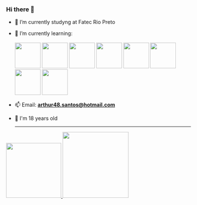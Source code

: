 ### Hi there 👋
- 🔭 I’m currently studyng at Fatec Rio Preto
- 🌱 I’m currently learning:
  <br><br>
  <img style="width: 70px" src="https://cdn.jsdelivr.net/gh/devicons/devicon/icons/css3/css3-original-wordmark.svg"/> <img style="width: 70px" src="https://cdn.jsdelivr.net/gh/devicons/devicon/icons/html5/html5-original-wordmark.svg"/> <img style="width: 70px" src="https://cdn.jsdelivr.net/gh/devicons/devicon/icons/javascript/javascript-original.svg"/> <img style="width: 70px" src="https://cdn.jsdelivr.net/gh/devicons/devicon/icons/python/python-original.svg"/> <img style="width: 70px" src="https://cdn.jsdelivr.net/gh/devicons/devicon@latest/icons/java/java-original.svg" /> <img style="width:70px" src="https://cdn.jsdelivr.net/gh/devicons/devicon@latest/icons/django/django-plain.svg" /> <img style="width: 70px" src="https://cdn.jsdelivr.net/gh/devicons/devicon@latest/icons/mysql/mysql-original-wordmark.svg" /> <img style="width: 70px" src="https://cdn.jsdelivr.net/gh/devicons/devicon@latest/icons/c/c-original.svg"/>

- 📫 Email: **arthur48.santos@hotmail.com**
- 👨 I'm 18 years old
  <hr>
  <div>
<a href="https://github.com/ArthurR17">
<img loading="lazy" height="150em" src="https://github-readme-stats.vercel.app/api/top-langs/?username=ArthurR17&layout=compact&langs_count=5&theme=dracula"/>
<img loading="lazy" height="180em" src="https://github-readme-stats.vercel.app/api?username=ArthuR17&show_icons=true&theme=dracula&include_all_commits=false&count_private=true"/>
</div>
          


<!--
**ArthurR17/ArthurR17** is a ✨ _special_ ✨ repository because its `README.md` (this file) appears on your GitHub profile.

Here are some ideas to get you started:

- 🔭 I’m currently working on ...
- 🌱 I’m currently learning ...
- 👯 I’m looking to collaborate on ...
- 🤔 I’m looking for help with ...
- 💬 Ask me about ...
- 📫 How to reach me: ...
- ⚡ Fun fact: ...
-->
